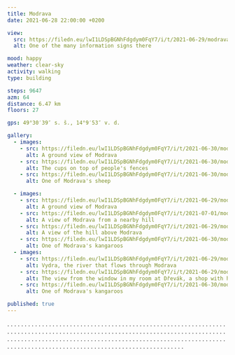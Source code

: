 ```yaml
---
title: Modrava
date: 2021-06-28 22:00:00 +0200

view:
  src: https://filedn.eu/lwI1LDSpBGNhFdgdym0FqY7/i/t/2021-06-29/modrava-cedule.jpg
  alt: One of the many information signs there

mood: happy
weather: clear-sky
activity: walking
type: building

steps: 9647
azm: 64
distance: 6.47 km
floors: 27

gps: 49°30′39″ s. š., 14°9′53″ v. d.

gallery:
  - images:
    - src: https://filedn.eu/lwI1LDSpBGNhFdgdym0FqY7/i/t/2021-06-30/modrava-2.jpg
      alt: A ground view of Modrava
    - src: https://filedn.eu/lwI1LDSpBGNhFdgdym0FqY7/i/t/2021-06-30/modrava-hrnicky.jpg
      alt: The cups on top of people's fences
    - src: https://filedn.eu/lwI1LDSpBGNhFdgdym0FqY7/i/t/2021-06-30/modrava-ovce.jpg
      alt: One of Modrava's sheep

  - images:
    - src: https://filedn.eu/lwI1LDSpBGNhFdgdym0FqY7/i/t/2021-06-29/modrava-penzion.jpg
      alt: A ground view of Modrava
    - src: https://filedn.eu/lwI1LDSpBGNhFdgdym0FqY7/i/t/2021-07-01/modrava.jpg
      alt: A view of Modrava from a nearby hill
    - src: https://filedn.eu/lwI1LDSpBGNhFdgdym0FqY7/i/t/2021-06-29/modrava-kopec.jpg
      alt: A view of the hill above Modrava
    - src: https://filedn.eu/lwI1LDSpBGNhFdgdym0FqY7/i/t/2021-06-30/modrava-klokan-hnedy.jpg
      alt: One of Modrava's kangaroos
  - images:
    - src: https://filedn.eu/lwI1LDSpBGNhFdgdym0FqY7/i/t/2021-06-29/modrava-vydra.jpg
      alt: Vydra, the river that flows through Modrava
    - src: https://filedn.eu/lwI1LDSpBGNhFdgdym0FqY7/i/t/2021-06-29/modrava-vyhled.jpg
      alt: The view from the window in my room at Dřevák, a shop with handmade wooden toys
    - src: https://filedn.eu/lwI1LDSpBGNhFdgdym0FqY7/i/t/2021-06-30/modrava-klokan-bily.jpg
      alt: One of Modrava's kangaroos

published: true
---
```

.  .  .  .  .  .  .  .  .  .  .  .  .  .  .  .  . .  .  .  .  .  .  .  .  .  .  .  .  .  .  .  .  .  .  .  .  .  .  .  .  .  .  .  .  .  .  .  .  .  . .  .  .  .  .  .  .  .  .  .  .  .  .  .  .  .  . .  .  .  .  .  .  .  .  .  .  .  .  .  .  .  .  . .  .  .  .  .  .  .  .  .  .  .  .  .  .  .  .  .  .  .  .  .  .  .  .  .  .  .  .  .  .  .  .  .  . .  .  .  .  .  .  .  .  .  .  .  .  .  .  .  .  . .  .  .  .  .  .  .  .  .  .  .  .  .  .  .  .  . .  .  .  .  .  .  .  .  .  .  .  .  .  .  .  .  .  .  .  .  .  .  .  .  .  .  .  .  .  .  .  .  .  .  .  .  .  .  .  .  .  .  .  .  .  .  .  .  .  .  .  .  .  .  .  .  .  .  .  .  .  .  .  .  .  .  .  .  .  .  .  .  .  .  .  .  .  .  .  .  .  .  .  .  .  .  .
